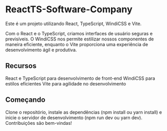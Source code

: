 # ReactTS-Software-Company
Este é um projeto utilizando React, TypeScript, WindiCSS e Vite.

Com o React e o TypeScript, criamos interfaces de usuário seguras e previsíveis. O WindiCSS nos permite estilizar nossos componentes de maneira eficiente, enquanto o Vite proporciona uma experiência de desenvolvimento ágil e produtiva.

## Recursos
React e TypeScript para desenvolvimento de front-end
WindiCSS para estilos eficientes
Vite para agilidade no desenvolvimento
## Começando
Clone o repositório, instale as dependências (npm install ou yarn install) e inicie o servidor de desenvolvimento (npm run dev ou yarn dev). Contribuições são bem-vindas!
